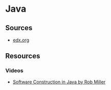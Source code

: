# Java

## Sources

- [edx.org](https://www.edx.org)

## Resources

### Videos

- [Software Construction in Java by Rob Miller](https://www.edx.org/course/software-construction-java-mitx-6-005-1x)



